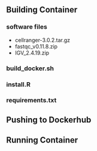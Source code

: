 ## Building Container

### software files

  - cellranger-3.0.2.tar.gz
  - fastqc_v0.11.8.zip
  - IGV_2.4.19.zip


### build_docker.sh


### install.R


### requirements.txt




## Pushing to Dockerhub




## Running Container

